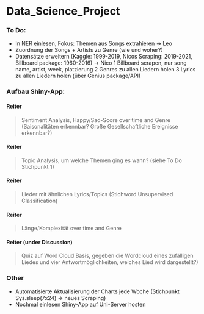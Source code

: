 # Data_Science_Project


### To Do:
- In NER einlesen, Fokus: Themen aus Songs extrahieren      -> Leo
- Zuordnung der Songs + Artists zu Genre (wie und woher?)
- Datensätze erweitern (Kaggle: 1999-2019, Nicos Scraping: 2019-2021, Billboard package: 1960-2016)   -> Nico
1 Billboard scrapen, nur song name, artist, week, platzierung
2 Genres zu allen Liedern holen
3 Lyrics zu allen Liedern holen (über Genius package/API)


### Aufbau Shiny-App:

#### Reiter
> Sentiment Analysis, Happy/Sad-Score over time and Genre (Saisonalitäten erkennbar? Große Gesellschaftliche Ereignisse erkennbar?)

#### Reiter 
> Topic Analysis, um welche Themen ging es wann? (siehe To Do Stichpunkt 1)

#### Reiter 
> Lieder mit ähnlichen Lyrics/Topics (Stichword Unsupervised Classification)

#### Reiter 
> Länge/Komplexität over time and Genre

#### Reiter (under Discussion)
> Quiz auf Word Cloud Basis, gegeben die Wordcloud eines zufälligen Liedes und vier Antwortmöglichkeiten, welches Lied wird dargestellt?)




### Other

- Automatisierte Aktualisierung der Charts jede Woche (Stichpunkt Sys.sleep(7x24) -> neues Scraping)
- Nochmal einlesen Shiny-App auf Uni-Server hosten

